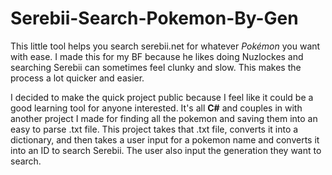 # Serebii-Search-Pokemon-By-Gen

This little tool helps you search serebii.net for whatever *Pokémon* you want with ease.
I made this for my BF because he likes doing Nuzlockes and searching Serebii can sometimes feel clunky and slow. This makes the process a lot quicker and easier.

I decided to make the quick project public because I feel like it could be a good learning tool for anyone interested. It's all **C#** and couples in with another project I made for finding all the pokemon and saving them into an easy to parse .txt file. This project takes that .txt file, converts it into a dictionary, and then takes a user input for a pokemon name and converts it into an ID to search Serebii. The user also input the generation they want to search.
 
